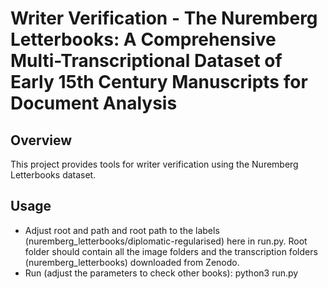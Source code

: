 # Writer Verification - The Nuremberg Letterbooks: A Comprehensive Multi-Transcriptional Dataset of Early 15th Century Manuscripts for Document Analysis

## Overview
This project provides tools for writer verification using the Nuremberg Letterbooks dataset.

## Usage

- Adjust root and path and root path to the labels (nuremberg_letterbooks/diplomatic-regularised) here in run.py. Root folder should contain all the image folders and the transcription folders (nuremberg_letterbooks) downloaded from Zenodo.
- Run (adjust the parameters to check other books):
	python3 run.py
	
	
